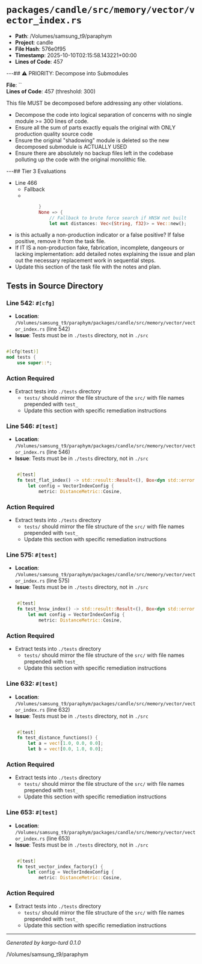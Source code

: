 # `packages/candle/src/memory/vector/vector_index.rs`

- **Path**: /Volumes/samsung_t9/paraphym
- **Project**: candle
- **File Hash**: 576e0f95  
- **Timestamp**: 2025-10-10T02:15:58.143221+00:00  
- **Lines of Code**: 457

---## ⚠️ PRIORITY: Decompose into Submodules

**File**: ``  
**Lines of Code**: 457 (threshold: 300)

This file MUST be decomposed before addressing any other violations.

- Decompose the code into logical separation of concerns with no single module >= 300 lines of code. 
- Ensure all the sum of parts exactly equals the original with ONLY production quality source code
- Ensure the original "shadowing" module is deleted so the new decomposed submodule is ACTUALLY USED
- Ensure there are absolutely no backup files left in the codebase polluting up the code with the original monolithic file.

---## Tier 3 Evaluations


- Line 466
  - Fallback
  - 

```rust
            }
            None => {
                // Fallback to brute force search if HNSW not built
                let mut distances: Vec<(String, f32)> = Vec::new();

```

- is this actually a non-production indicator or a false positive? If false positive, remove it from the task file.
- If IT IS a non-production fake, fabrication, incomplete, dangeours or lacking implementation: add detailed notes explaining the issue and plan out the necessary replacement work in sequential steps. 
- Update this section of the task file with the notes and plan.

## Tests in Source Directory


### Line 542: `#[cfg]`

- **Location**: `/Volumes/samsung_t9/paraphym/packages/candle/src/memory/vector/vector_index.rs` (line 542)
- **Issue**: Tests must be in `./tests` directory, not in `./src`

```rust

#[cfg(test)]
mod tests {
    use super::*;

```

### Action Required

- Extract tests into `./tests` directory
  - `tests/` should mirror the file structure of the `src/` with file names prepended with `test_`
  - Update this section with specific remediation instructions
  


### Line 546: `#[test]`

- **Location**: `/Volumes/samsung_t9/paraphym/packages/candle/src/memory/vector/vector_index.rs` (line 546)
- **Issue**: Tests must be in `./tests` directory, not in `./src`

```rust

    #[test]
    fn test_flat_index() -> std::result::Result<(), Box<dyn std::error::Error>> {
        let config = VectorIndexConfig {
            metric: DistanceMetric::Cosine,
```

### Action Required

- Extract tests into `./tests` directory
  - `tests/` should mirror the file structure of the `src/` with file names prepended with `test_`
  - Update this section with specific remediation instructions
  


### Line 575: `#[test]`

- **Location**: `/Volumes/samsung_t9/paraphym/packages/candle/src/memory/vector/vector_index.rs` (line 575)
- **Issue**: Tests must be in `./tests` directory, not in `./src`

```rust

    #[test]
    fn test_hnsw_index() -> std::result::Result<(), Box<dyn std::error::Error>> {
        let mut config = VectorIndexConfig {
            metric: DistanceMetric::Cosine,
```

### Action Required

- Extract tests into `./tests` directory
  - `tests/` should mirror the file structure of the `src/` with file names prepended with `test_`
  - Update this section with specific remediation instructions
  


### Line 632: `#[test]`

- **Location**: `/Volumes/samsung_t9/paraphym/packages/candle/src/memory/vector/vector_index.rs` (line 632)
- **Issue**: Tests must be in `./tests` directory, not in `./src`

```rust

    #[test]
    fn test_distance_functions() {
        let a = vec![1.0, 0.0, 0.0];
        let b = vec![0.0, 1.0, 0.0];
```

### Action Required

- Extract tests into `./tests` directory
  - `tests/` should mirror the file structure of the `src/` with file names prepended with `test_`
  - Update this section with specific remediation instructions
  


### Line 653: `#[test]`

- **Location**: `/Volumes/samsung_t9/paraphym/packages/candle/src/memory/vector/vector_index.rs` (line 653)
- **Issue**: Tests must be in `./tests` directory, not in `./src`

```rust

    #[test]
    fn test_vector_index_factory() {
        let config = VectorIndexConfig {
            metric: DistanceMetric::Cosine,
```

### Action Required

- Extract tests into `./tests` directory
  - `tests/` should mirror the file structure of the `src/` with file names prepended with `test_`
  - Update this section with specific remediation instructions
  

---

*Generated by kargo-turd 0.1.0*

/Volumes/samsung_t9/paraphym